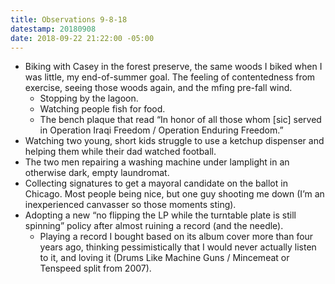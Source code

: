 ```yaml
---
title: Observations 9-8-18
datestamp: 20180908
date: 2018-09-22 21:22:00 -05:00
---
```


- Biking with Casey in the forest preserve, the same woods I biked when I was little, my end-of-summer goal. The feeling of contentedness from exercise, seeing those woods again, and the mfing pre-fall wind.
	- Stopping by the lagoon.
	- Watching people fish for food.
	- The bench plaque that read “In honor of all those whom [sic] served in Operation Iraqi Freedom / Operation Enduring Freedom.”
- Watching two young, short kids struggle to use a ketchup dispenser and helping them while their dad watched football.
- The two men repairing a washing machine under lamplight in an otherwise dark, empty laundromat.
- Collecting signatures to get a mayoral candidate on the ballot in Chicago. Most people being nice, but one guy shooting me down (I’m an inexperienced canvasser so those moments sting).
- Adopting a new “no flipping the LP while the turntable plate is still spinning” policy after almost ruining a record (and the needle).
	- Playing a record I bought based on its album cover more than four years ago, thinking pessimistically that I would never actually listen to it, and loving it (Drums Like Machine Guns / Mincemeat or Tenspeed split from 2007).
